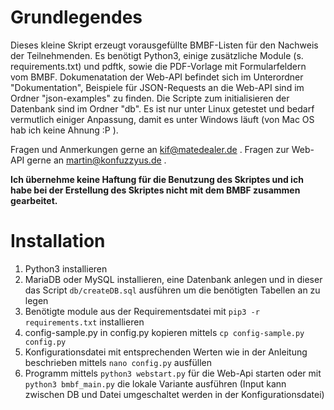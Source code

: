 # Grundlegendes

Dieses kleine Skript erzeugt vorausgefüllte BMBF-Listen für den Nachweis der Teilnehmenden. 
Es benötigt Python3, einige zusätzliche Module (s. requirements.txt) und pdftk, sowie die PDF-Vorlage mit Formularfeldern vom BMBF. 
Dokumenatation der Web-API befindet sich im Unterordner "Dokumentation", Beispiele für JSON-Requests an die Web-API sind im Ordner "json-examples" zu finden.
Die Scripte zum initialisieren der Datenbank sind im Ordner "db".
Es ist nur unter Linux getestet und bedarf vermutlich einiger Anpassung, damit es unter Windows läuft (von Mac OS hab ich keine Ahnung :P ).

Fragen und Anmerkungen gerne an kif@matedealer.de .
Fragen zur Web-API gerne an martin@konfuzzyus.de .


**Ich übernehme keine Haftung für die Benutzung des Skriptes und ich habe bei der Erstellung des Skriptes nicht mit dem BMBF zusammen gearbeitet.**

# Installation

1.  Python3 installieren
2.  MariaDB oder MySQL installieren, eine Datenbank anlegen und in dieser das Script `db/createDB.sql` ausführen um die benötigten Tabellen an zu legen
3.  Benötigte module aus der Requirementsdatei mit `pip3 -r requirements.txt` installieren
4.  config-sample.py in config.py kopieren mittels `cp config-sample.py config.py`
5.  Konfigurationsdatei mit entsprechenden Werten wie in der Anleitung beschrieben mittels `nano config.py` ausfüllen
6.  Programm mittels `python3 webstart.py` für die Web-Api starten oder mit `python3 bmbf_main.py` die lokale Variante ausführen (Input kann zwischen DB und Datei umgeschaltet werden in der Konfigurationsdatei)
